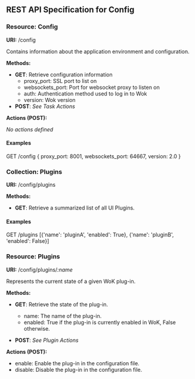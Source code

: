 ## REST API Specification for Config

### Resource: Config

**URI:** /config

Contains information about the application environment and configuration.

**Methods:**

* **GET**: Retrieve configuration information
    * proxy_port: SSL port to list on
    * websockets_port: Port for websocket proxy to listen on
    * auth: Authentication method used to log in to Wok
    * version: Wok version
* **POST**: *See Task Actions*

**Actions (POST):**

*No actions defined*

#### Examples
GET /config
{
 proxy_port: 8001,
 websockets_port: 64667,
 version: 2.0
}

### Collection: Plugins

**URI:** /config/plugins

**Methods:**

* **GET**: Retrieve a summarized list of all UI Plugins.

#### Examples
GET /plugins
[{'name': 'pluginA', 'enabled': True}, {'name': 'pluginB', 'enabled': False}]

### Resource: Plugins

**URI:** /config/plugins/*:name*

Represents the current state of a given WoK plug-in.

**Methods:**

* **GET**: Retrieve the state of the plug-in.
    * name: The name of the plug-in.
    * enabled: True if the plug-in is currently enabled in WoK, False otherwise.

* **POST**: *See Plugin Actions*

**Actions (POST):**

* enable: Enable the plug-in in the configuration file.
* disable: Disable the plug-in in the configuration file.
